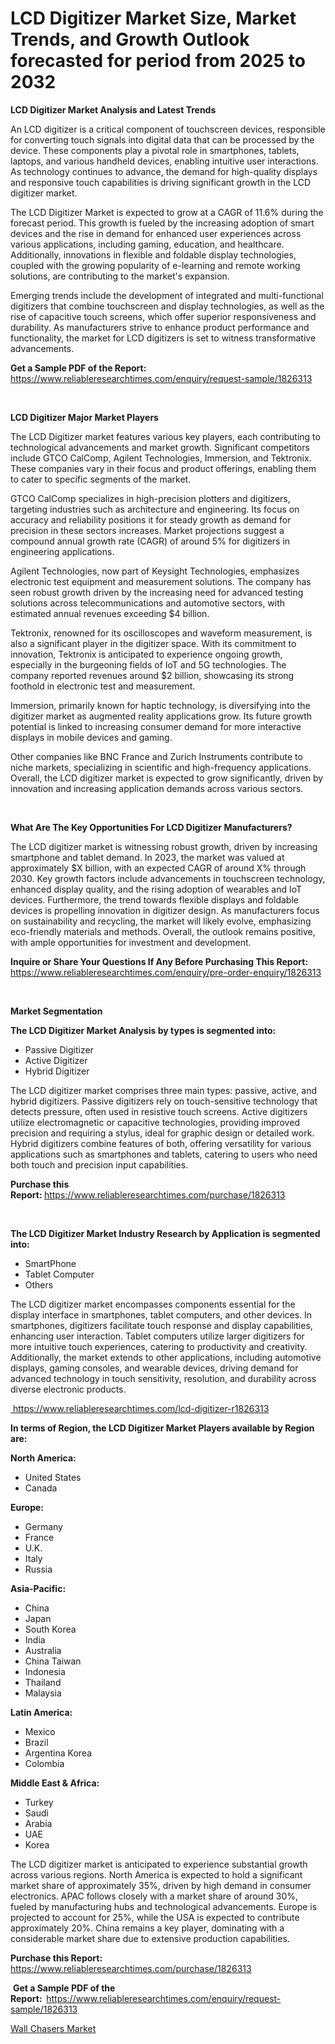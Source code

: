<p><h1>LCD Digitizer Market Size, Market Trends, and Growth Outlook forecasted for period from 2025 to 2032</h1></p><p><strong>LCD Digitizer Market Analysis and Latest Trends</strong></p>
<p><p>An LCD digitizer is a critical component of touchscreen devices, responsible for converting touch signals into digital data that can be processed by the device. These components play a pivotal role in smartphones, tablets, laptops, and various handheld devices, enabling intuitive user interactions. As technology continues to advance, the demand for high-quality displays and responsive touch capabilities is driving significant growth in the LCD digitizer market.</p><p>The LCD Digitizer Market is expected to grow at a CAGR of 11.6% during the forecast period. This growth is fueled by the increasing adoption of smart devices and the rise in demand for enhanced user experiences across various applications, including gaming, education, and healthcare. Additionally, innovations in flexible and foldable display technologies, coupled with the growing popularity of e-learning and remote working solutions, are contributing to the market's expansion.</p><p>Emerging trends include the development of integrated and multi-functional digitizers that combine touchscreen and display technologies, as well as the rise of capacitive touch screens, which offer superior responsiveness and durability. As manufacturers strive to enhance product performance and functionality, the market for LCD digitizers is set to witness transformative advancements.</p></p>
<p><strong>Get a Sample PDF of the Report:&nbsp;</strong> <a href="https://www.reliableresearchtimes.com/enquiry/request-sample/1826313?utm_campaign=2206&utm_medium=2&utm_source=Github&utm_content=ia&utm_term=18022025&utm_id=lcd-digitizer">https://www.reliableresearchtimes.com/enquiry/request-sample/1826313</a></p>
<p>&nbsp;</p>
<p><strong>LCD Digitizer Major Market Players</strong></p>
<p><p>The LCD Digitizer market features various key players, each contributing to technological advancements and market growth. Significant competitors include GTCO CalComp, Agilent Technologies, Immersion, and Tektronix. These companies vary in their focus and product offerings, enabling them to cater to specific segments of the market.</p><p>GTCO CalComp specializes in high-precision plotters and digitizers, targeting industries such as architecture and engineering. Its focus on accuracy and reliability positions it for steady growth as demand for precision in these sectors increases. Market projections suggest a compound annual growth rate (CAGR) of around 5% for digitizers in engineering applications.</p><p>Agilent Technologies, now part of Keysight Technologies, emphasizes electronic test equipment and measurement solutions. The company has seen robust growth driven by the increasing need for advanced testing solutions across telecommunications and automotive sectors, with estimated annual revenues exceeding $4 billion.</p><p>Tektronix, renowned for its oscilloscopes and waveform measurement, is also a significant player in the digitizer space. With its commitment to innovation, Tektronix is anticipated to experience ongoing growth, especially in the burgeoning fields of IoT and 5G technologies. The company reported revenues around $2 billion, showcasing its strong foothold in electronic test and measurement.</p><p>Immersion, primarily known for haptic technology, is diversifying into the digitizer market as augmented reality applications grow. Its future growth potential is linked to increasing consumer demand for more interactive displays in mobile devices and gaming.</p><p>Other companies like BNC France and Zurich Instruments contribute to niche markets, specializing in scientific and high-frequency applications. Overall, the LCD digitizer market is expected to grow significantly, driven by innovation and increasing application demands across various sectors.</p></p>
<p>&nbsp;</p>
<p><strong>What Are The Key Opportunities For LCD Digitizer Manufacturers?</strong></p>
<p><p>The LCD digitizer market is witnessing robust growth, driven by increasing smartphone and tablet demand. In 2023, the market was valued at approximately $X billion, with an expected CAGR of around X% through 2030. Key growth factors include advancements in touchscreen technology, enhanced display quality, and the rising adoption of wearables and IoT devices. Furthermore, the trend towards flexible displays and foldable devices is propelling innovation in digitizer design. As manufacturers focus on sustainability and recycling, the market will likely evolve, emphasizing eco-friendly materials and methods. Overall, the outlook remains positive, with ample opportunities for investment and development.</p></p>
<p><strong>Inquire or Share Your Questions If Any Before Purchasing This Report:</strong> <a href="https://www.reliableresearchtimes.com/enquiry/pre-order-enquiry/1826313?utm_campaign=2206&utm_medium=2&utm_source=Github&utm_content=ia&utm_term=18022025&utm_id=lcd-digitizer">https://www.reliableresearchtimes.com/enquiry/pre-order-enquiry/1826313</a></p>
<p>&nbsp;</p>
<p><strong>Market Segmentation</strong></p>
<p><strong>The LCD Digitizer Market Analysis by types is segmented into:</strong></p>
<p><ul><li>Passive Digitizer</li><li>Active Digitizer</li><li>Hybrid Digitizer</li></ul></p>
<p><p>The LCD digitizer market comprises three main types: passive, active, and hybrid digitizers. Passive digitizers rely on touch-sensitive technology that detects pressure, often used in resistive touch screens. Active digitizers utilize electromagnetic or capacitive technologies, providing improved precision and requiring a stylus, ideal for graphic design or detailed work. Hybrid digitizers combine features of both, offering versatility for various applications such as smartphones and tablets, catering to users who need both touch and precision input capabilities.</p></p>
<p><strong>Purchase this Report:&nbsp;</strong><a href="https://www.reliableresearchtimes.com/purchase/1826313?utm_campaign=2206&utm_medium=2&utm_source=Github&utm_content=ia&utm_term=18022025&utm_id=lcd-digitizer">https://www.reliableresearchtimes.com/purchase/1826313</a></p>
<p>&nbsp;</p>
<p><strong>The LCD Digitizer Market Industry Research by Application is segmented into:</strong></p>
<p><ul><li>SmartPhone</li><li>Tablet Computer</li><li>Others</li></ul></p>
<p><p>The LCD digitizer market encompasses components essential for the display interface in smartphones, tablet computers, and other devices. In smartphones, digitizers facilitate touch response and display capabilities, enhancing user interaction. Tablet computers utilize larger digitizers for more intuitive touch experiences, catering to productivity and creativity. Additionally, the market extends to other applications, including automotive displays, gaming consoles, and wearable devices, driving demand for advanced technology in touch sensitivity, resolution, and durability across diverse electronic products.</p></p>
<p><a href="https://www.reliableresearchtimes.com/lcd-digitizer-r1826313?utm_campaign=2206&utm_medium=2&utm_source=Github&utm_content=ia&utm_term=18022025&utm_id=lcd-digitizer">&nbsp;https://www.reliableresearchtimes.com/lcd-digitizer-r1826313</a></p>
<p><strong>In terms of Region, the LCD Digitizer Market Players available by Region are:</strong></p>
<p>
    <p> <strong> North America: </strong>
        <ul>
            <li>United States</li>
            <li>Canada</li>
        </ul>
        </p> 
    <p> <strong> Europe: </strong>
        <ul>
            <li>Germany</li>
            <li>France</li>
            <li>U.K.</li>
            <li>Italy</li>
            <li>Russia</li>
        </ul>
        </p> 
    <p> <strong> Asia-Pacific: </strong>
        <ul>
            <li>China</li>
            <li>Japan</li>
            <li>South Korea</li>
            <li>India</li>
            <li>Australia</li>
            <li>China Taiwan</li>
            <li>Indonesia</li>
            <li>Thailand</li>
            <li>Malaysia</li>
        </ul>
        </p> 
    <p> <strong> Latin America: </strong>
        <ul>
            <li>Mexico</li>
            <li>Brazil</li>
            <li>Argentina Korea</li>
            <li>Colombia</li>
        </ul>
        </p> 
    <p> <strong> Middle East & Africa: </strong>
        <ul>
            <li>Turkey</li>
            <li>Saudi</li>
            <li>Arabia</li>
            <li>UAE</li>
            <li>Korea</li>
        </ul>
    </p>
    </p>
<p><p>The LCD digitizer market is anticipated to experience substantial growth across various regions. North America is expected to hold a significant market share of approximately 35%, driven by high demand in consumer electronics. APAC follows closely with a market share of around 30%, fueled by manufacturing hubs and technological advancements. Europe is projected to account for 25%, while the USA is expected to contribute approximately 20%. China remains a key player, dominating with a considerable market share due to extensive production capabilities.</p></p>
<p><strong>Purchase this Report: </strong><a href="https://www.reliableresearchtimes.com/purchase/1826313?utm_campaign=2206&utm_medium=2&utm_source=Github&utm_content=ia&utm_term=18022025&utm_id=lcd-digitizer">https://www.reliableresearchtimes.com/purchase/1826313</a></p>
<p>&nbsp;<strong>Get a Sample PDF of the Report:&nbsp;&nbsp;</strong><a href="https://www.reliableresearchtimes.com/enquiry/request-sample/1826313?utm_campaign=2206&utm_medium=2&utm_source=Github&utm_content=ia&utm_term=18022025&utm_id=lcd-digitizer">https://www.reliableresearchtimes.com/enquiry/request-sample/1826313</a></p>
<p><strong></strong></p>
<p><p><a href="https://github.com/wwwkeltoum/Market-Research-Report-List-5/blob/main/wall-chasers-market.md?utm_campaign=2206&utm_medium=2&utm_source=Github&utm_content=ia&utm_term=18022025&utm_id=lcd-digitizer">Wall Chasers Market</a></p></p>